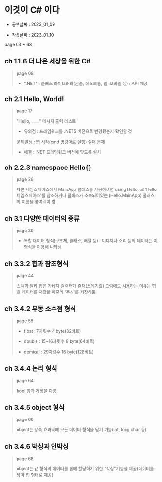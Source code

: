 # 이것이 C# 이다

- 공부날짜 : 2023_01_09

- 작성날짜 : 2023_01_10

page 03 ~ 68

## ch 1.1.6 더 나은 세상을 위한 C#
> page 08
> 
> * ".NET" : 클래스 라이브러리(콘솔, 데스크톱, 웹, 모바일 등) : API 제공

## ch 2.1 Hello, World!
> page 17
> 
> "Hello, ____" 메시지 출력 테스트
>
> * 유의점 : 프레임워크를 .NET5 버전으로 변경했는지 확인할 것
>
> 문제발생 : 앱 시작(cmd 명령어로 실행) 실패 문제
>
> * 해결 : .NET 프레임워크 버전에 맞도록 설치

## ch 2.2.3 namespace Hello{}
> page 26
>
> 다른 네임스페이스에서 MainApp 클래스를 사용하려면 using Hello; 로 'Hello 네임스페이스'를 참조하거나 클래스가 소속되어있는 (Hello.MainApp) 클래스의 이름을 붙여줘야 함

## ch 3.1 다양한 데이터의 종류
> page 39
>
> * 복합 데이터 형식(구조체, 클래스, 배열 등) : 이미지나 소리 등의 데이터는 이 형식을 이용해 나타냄

## ch 3.3.2 힙과 참조형식
> page 44
>
> 스택과 달리 힙은 가비지 컬랙터가 존재(쓰레기값) 그럼에도 사용하는 이유는 힙은 데이터를 저장한 메모리 '주소'를 저장해둠

## ch 3.4.2 부동 소수점 형식
> page 58
> 
> * float : 7자릿수 4 byte(32비트)
> 
> * double : 15~16자릿수 8 byte(64비트)
>
> * demical : 29자릿수 16 byte(128비트)

## ch 3.4.4 논리 형식
> page 64
>
> bool 참과 거짓을 다룸

## ch 3.4.5 object 형식
> page 66
>
> object는 상속 효과덕에 모든 데이터 형식을 담기 가능(int, long char 등)

## ch 3.4.6 박싱과 언박싱
> page 68
> 
> object는 값 형식의 데이터를 힙에 할당하기 위한 "박싱"기능을 제공(데이터를 담아 힙 형태로 제공)
